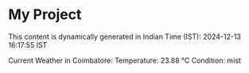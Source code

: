 # My Project

This content is dynamically generated in Indian Time (IST): 2024-12-13 16:17:55 IST


Current Weather in Coimbatore:
Temperature: 23.88 °C
Condition: mist
